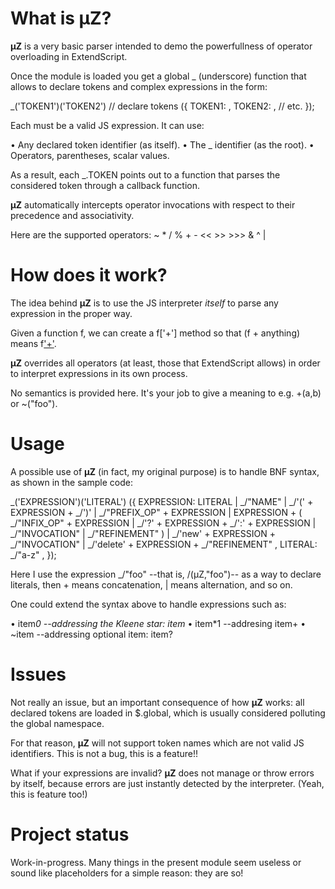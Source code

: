 What is µZ?
======

**µZ** is a very basic parser intended to demo the powerfullness of operator overloading in ExtendScript.

Once the module is loaded you get a global _ (underscore) function that allows to declare tokens and complex expressions in the form:

_('TOKEN1')('TOKEN2') // declare tokens
({
    TOKEN1: <expression1>,
    TOKEN2: <expression2>,
    // etc.
});

Each <expression> must be a valid JS expression. It can use:

• Any declared token identifier (as itself).
• The _ identifier (as the root).
• Operators, parentheses, scalar values.

As a result, each _.TOKEN points out to a function that parses the considered token through a callback function.

**µZ** automatically intercepts operator invocations with respect to their precedence and associativity.

Here are the supported operators: ~ * / % + - << >> >>> & ^ |

How does it work?
======

The idea behind **µZ** is to use the JS interpreter *itself* to parse any expression in the proper way.

Given a function f, we can create a f['+'] method so that (f + anything) means f['+'](anything).

**µZ** overrides all operators (at least, those that ExtendScript allows) in order to interpret expressions in its own process.

No semantics is provided here. It's your job to give a meaning to e.g. +(a,b) or ~("foo").

Usage
======

A possible use of **µZ** (in fact, my original purpose) is to handle BNF syntax, as shown in the sample code:

_('EXPRESSION')('LITERAL')
({
	EXPRESSION: LITERAL
		  | _/"NAME"
		  | _/'(' + EXPRESSION + _/')'
		  | _/"PREFIX_OP" + EXPRESSION
		  | EXPRESSION +
		  	(
		  	  _/"INFIX_OP" + EXPRESSION
		  	| _/'?' + EXPRESSION + _/':' + EXPRESSION
		  	| _/"INVOCATION"
		  	| _/"REFINEMENT"
		  	)
		  | _/'new' + EXPRESSION + _/"INVOCATION"
		  | _/'delete' + EXPRESSION + _/"REFINEMENT"
	,
	LITERAL: _/"a-z"
	,
});

Here I use the expression _/"foo" --that is, /(µZ,"foo")-- as a way to declare literals, then + means concatenation, | means alternation, and so on.

One could extend the syntax above to handle expressions such as:

• item*0 --addressing the Kleene star: item*
• item*1 --addresing item+
• ~item  --addressing optional item: item?

Issues
=====

Not really an issue, but an important consequence of how **µZ** works: all declared tokens are loaded in $.global, which is usually considered polluting the global namespace.

For that reason, **µZ** will not support token names which are not valid JS identifiers. This is not a bug, this is a feature!!

What if your expressions are invalid? **µZ** does not manage or throw errors by itself, because errors are just instantly detected by the interpreter. (Yeah, this is feature too!)

Project status
=====

Work-in-progress. Many things in the present module seem useless or sound like placeholders for a simple reason: they are so!
